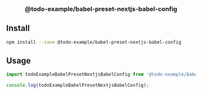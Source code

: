 <h3 align="center">
  @todo-example/babel-preset-nextjs-babel-config
</h3>

<p align="center">
</p>

## Install

```bash
npm install --save @todo-example/babel-preset-nextjs-babel-config
```

## Usage

```js
import todoExampleBabelPresetNextjsBabelConfig from '@todo-example/babel-preset-nextjs-babel-config';

console.log(todoExampleBabelPresetNextjsBabelConfig);
```
